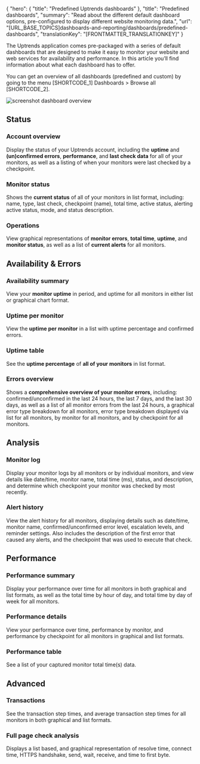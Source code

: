 {
  "hero": {
    "title": "Predefined Uptrends dashboards"
  },
  "title": "Predefined dashboards",
  "summary": "Read about the different default dashboard options, pre-configured to display different website monitoring data.",
  "url": "[URL_BASE_TOPICS]dashboards-and-reporting/dashboards/predefined-dashboards",
  "translationKey": "[FRONTMATTER_TRANSLATIONKEY]"
}

The Uptrends application comes pre-packaged with a series of default dashboards that are designed to make it easy to monitor your website and web services for availability and performance. In this article you’ll find information about what each dashboard has to offer.

You can get an overview of all dashboards (predefined and custom) by going to the menu [SHORTCODE_1] Dashboards > Browse all [SHORTCODE_2].

![screenshot dashboard overview]([LINK_URL_1])

## Status

### Account overview

Display the status of your Uptrends account, including the **uptime** and **(un)confirmed errors**, **performance**, and **last check data** for all of your monitors, as well as a listing of when your monitors were last checked by a checkpoint.

### Monitor status

Shows the **current status** of all of your monitors in list format, including: name, type, last check, checkpoint (name), total time, active status, alerting active status, mode, and status description.

### Operations

View graphical representations of **monitor errors**, **total time**, **uptime**, and **monitor status**, as well as a list of **current alerts** for all monitors.

## Availability & Errors

### Availability summary

View your **monitor uptime** in period, and uptime for all monitors in either list or graphical chart format.

### Uptime per monitor

View the **uptime per monitor** in a list with uptime percentage and confirmed errors.

### Uptime table

See the **uptime percentage** of **all of your monitors** in list format.

### Errors overview

Shows a **comprehensive overview of your monitor errors**, including: confirmed/unconfirmed in the last 24 hours, the last 7 days, and the last 30 days, as well as a list of all monitor errors from the last 24 hours, a graphical error type breakdown for all monitors, error type breakdown displayed via list for all monitors, by monitor for all monitors, and by checkpoint for all monitors.

## Analysis

### Monitor log

Display your monitor logs by all monitors or by individual monitors, and view details like date/time, monitor name, total time (ms), status, and description, and determine which checkpoint your monitor was checked by most recently.

### Alert history

View the alert history for all monitors, displaying details such as date/time, monitor name, confirmed/unconfirmed error level, escalation levels, and reminder settings. Also includes the description of the first error that caused any alerts, and the checkpoint that was used to execute that check.

## Performance

### Performance summary

Display your performance over time for all monitors in both graphical and list formats, as well as the total time by hour of day, and total time by day of week for all monitors.

### Performance details

View your performance over time, performance by monitor, and performance by checkpoint for all monitors in graphical and list formats.

### Performance table

See a list of your captured monitor total time(s) data.

## Advanced

### Transactions

See the transaction step times, and average transaction step times for all monitors in both graphical and list formats.

### Full page check analysis

Displays a list based, and graphical representation of resolve time, connect time, HTTPS handshake, send, wait, receive, and time to first byte.
